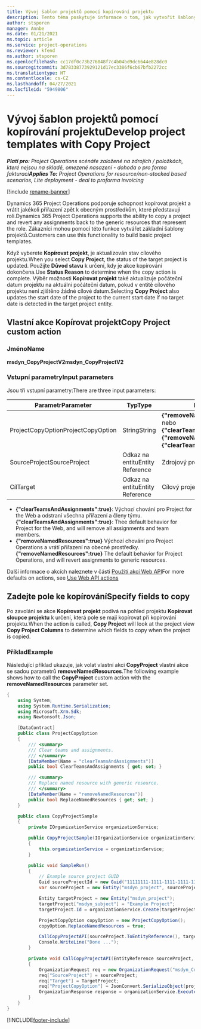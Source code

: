 ```yaml
---
title: Vývoj šablon projektů pomocí kopírování projektu
description: Tento téma poskytuje informace o tom, jak vytvořit šablony projektu pomocí vlastní akce Kopírovat projekt.
author: stsporen
manager: Annbe
ms.date: 01/21/2021
ms.topic: article
ms.service: project-operations
ms.reviewer: kfend
ms.author: stsporen
ms.openlocfilehash: cc17df0c73b276048f7c4b04bd9dc6644e828dc0
ms.sourcegitcommit: 3d78338773929121d17ec3386f6cb67bfb2272cc
ms.translationtype: HT
ms.contentlocale: cs-CZ
ms.lasthandoff: 04/27/2021
ms.locfileid: "5949806"
---
```

# <a name="develop-project-templates-with-copy-project"></a><span data-ttu-id="6d502-103">Vývoj šablon projektů pomocí kopírování projektu</span><span class="sxs-lookup"><span data-stu-id="6d502-103">Develop project templates with Copy Project</span></span>

<span data-ttu-id="6d502-104">_**Platí pro:** Project Operations scénáře založené na zdrojích / položkách, které nejsou na skladě, omezené nasazení - dohoda o pro forma fakturaci_</span><span class="sxs-lookup"><span data-stu-id="6d502-104">_**Applies To:** Project Operations for resource/non-stocked based scenarios, Lite deployment - deal to proforma invoicing_</span></span>

[!include [rename-banner](~/includes/cc-data-platform-banner.md)]

<span data-ttu-id="6d502-105">Dynamics 365 Project Operations podporuje schopnost kopírovat projekt a vrátit jakékoli přiřazení zpět k obecným prostředkům, které představují roli.</span><span class="sxs-lookup"><span data-stu-id="6d502-105">Dynamics 365 Project Operations supports the ability to copy a project and revert any assignments back to the generic resources that represent the role.</span></span> <span data-ttu-id="6d502-106">Zákazníci mohou pomocí této funkce vytvářet základní šablony projektů.</span><span class="sxs-lookup"><span data-stu-id="6d502-106">Customers can use this functionality to build basic project templates.</span></span>

<span data-ttu-id="6d502-107">Když vyberete **Kopírovat projekt**, je aktualizován stav cílového projektu.</span><span class="sxs-lookup"><span data-stu-id="6d502-107">When you select **Copy Project**, the status of the target project is updated.</span></span> <span data-ttu-id="6d502-108">Použijte **Důvod stavu** k určení, kdy je akce kopírování dokončena.</span><span class="sxs-lookup"><span data-stu-id="6d502-108">Use **Status Reason** to determine when the copy action is complete.</span></span> <span data-ttu-id="6d502-109">Výběr možnosti **Kopírovat projekt** také aktualizuje počáteční datum projektu na aktuální počáteční datum, pokud v entitě cílového projektu není zjištěno žádné cílové datum.</span><span class="sxs-lookup"><span data-stu-id="6d502-109">Selecting **Copy Project** also updates the start date of the project to the current start date if no target date is detected in the target project entity.</span></span>

## <a name="copy-project-custom-action"></a><span data-ttu-id="6d502-110">Vlastní akce Kopírovat projekt</span><span class="sxs-lookup"><span data-stu-id="6d502-110">Copy Project custom action</span></span> 

### <a name="name"></a><span data-ttu-id="6d502-111">Jméno</span><span class="sxs-lookup"><span data-stu-id="6d502-111">Name</span></span> 

<span data-ttu-id="6d502-112">**msdyn_CopyProjectV2**</span><span class="sxs-lookup"><span data-stu-id="6d502-112">**msdyn_CopyProjectV2**</span></span>

### <a name="input-parameters"></a><span data-ttu-id="6d502-113">Vstupní parametry</span><span class="sxs-lookup"><span data-stu-id="6d502-113">Input parameters</span></span>
<span data-ttu-id="6d502-114">Jsou tři vstupní parametry:</span><span class="sxs-lookup"><span data-stu-id="6d502-114">There are three input parameters:</span></span>

| <span data-ttu-id="6d502-115">Parametr</span><span class="sxs-lookup"><span data-stu-id="6d502-115">Parameter</span></span>          | <span data-ttu-id="6d502-116">Typ</span><span class="sxs-lookup"><span data-stu-id="6d502-116">Type</span></span>   | <span data-ttu-id="6d502-117">Hodnoty</span><span class="sxs-lookup"><span data-stu-id="6d502-117">Values</span></span>                                                   | 
|--------------------|--------|----------------------------------------------------------|
| <span data-ttu-id="6d502-118">ProjectCopyOption</span><span class="sxs-lookup"><span data-stu-id="6d502-118">ProjectCopyOption</span></span>  | <span data-ttu-id="6d502-119">String</span><span class="sxs-lookup"><span data-stu-id="6d502-119">String</span></span> | <span data-ttu-id="6d502-120">**{"removeNamedResources":true}** nebo **{"clearTeamsAndAssignments":true}**</span><span class="sxs-lookup"><span data-stu-id="6d502-120">**{"removeNamedResources":true}** or **{"clearTeamsAndAssignments":true}**</span></span> |
| <span data-ttu-id="6d502-121">SourceProject</span><span class="sxs-lookup"><span data-stu-id="6d502-121">SourceProject</span></span>      | <span data-ttu-id="6d502-122">Odkaz na entitu</span><span class="sxs-lookup"><span data-stu-id="6d502-122">Entity Reference</span></span> | <span data-ttu-id="6d502-123">Zdrojový projekt</span><span class="sxs-lookup"><span data-stu-id="6d502-123">Source Project</span></span> |
| <span data-ttu-id="6d502-124">Cíl</span><span class="sxs-lookup"><span data-stu-id="6d502-124">Target</span></span>             | <span data-ttu-id="6d502-125">Odkaz na entitu</span><span class="sxs-lookup"><span data-stu-id="6d502-125">Entity Reference</span></span> | <span data-ttu-id="6d502-126">Cílový projekt</span><span class="sxs-lookup"><span data-stu-id="6d502-126">Target Project</span></span> |


- <span data-ttu-id="6d502-127">**{"clearTeamsAndAssignments":true}**: Výchozí chování pro Project for the Web a odstraní všechna přiřazení a členy týmu.</span><span class="sxs-lookup"><span data-stu-id="6d502-127">**{"clearTeamsAndAssignments":true}**: Thee default behavior for Project for the Web, and will remove all assignments and team members.</span></span>
- <span data-ttu-id="6d502-128">**{"removeNamedResources":true}** Výchozí chování pro Project Operations a vrátí přiřazení na obecné prostředky.</span><span class="sxs-lookup"><span data-stu-id="6d502-128">**{"removeNamedResources":true}** The default behavior for Project Operations, and will revert assignments to generic resources.</span></span>

<span data-ttu-id="6d502-129">Další informace o akcích naleznete v části [Použití akcí Web API](/powerapps/developer/common-data-service/webapi/use-web-api-actions)</span><span class="sxs-lookup"><span data-stu-id="6d502-129">For more defaults on actions, see [Use Web API actions](/powerapps/developer/common-data-service/webapi/use-web-api-actions)</span></span>

## <a name="specify-fields-to-copy"></a><span data-ttu-id="6d502-130">Zadejte pole ke kopírování</span><span class="sxs-lookup"><span data-stu-id="6d502-130">Specify fields to copy</span></span> 
<span data-ttu-id="6d502-131">Po zavolání se akce **Kopírovat projekt** podívá na pohled projektu **Kopírovat sloupce projektu** k určení, která pole se mají kopírovat při kopírování projektu.</span><span class="sxs-lookup"><span data-stu-id="6d502-131">When the action is called, **Copy Project** will look at the project view **Copy Project Columns** to determine which fields to copy when the project is copied.</span></span>


### <a name="example"></a><span data-ttu-id="6d502-132">Příklad</span><span class="sxs-lookup"><span data-stu-id="6d502-132">Example</span></span>
<span data-ttu-id="6d502-133">Následující příklad ukazuje, jak volat vlastní akci **CopyProject** vlastní akce se sadou parametrů **removeNamedResources**.</span><span class="sxs-lookup"><span data-stu-id="6d502-133">The following example shows how to call the **CopyProject** custom action with the **removeNamedResources** parameter set.</span></span>
```C#
{
    using System;
    using System.Runtime.Serialization;
    using Microsoft.Xrm.Sdk;
    using Newtonsoft.Json;

    [DataContract]
    public class ProjectCopyOption
    {
        /// <summary>
        /// Clear teams and assignments.
        /// </summary>
        [DataMember(Name = "clearTeamsAndAssignments")]
        public bool ClearTeamsAndAssignments { get; set; }

        /// <summary>
        /// Replace named resource with generic resource.
        /// </summary>
        [DataMember(Name = "removeNamedResources")]
        public bool ReplaceNamedResources { get; set; }
    }

    public class CopyProjectSample
    {
        private IOrganizationService organizationService;

        public CopyProjectSample(IOrganizationService organizationService)
        {
            this.organizationService = organizationService;
        }

        public void SampleRun()
        {
            // Example source project GUID
            Guid sourceProjectId = new Guid("11111111-1111-1111-1111-111111111111");
            var sourceProject = new Entity("msdyn_project", sourceProjectId);

            Entity targetProject = new Entity("msdyn_project");
            targetProject["msdyn_subject"] = "Example Project";
            targetProject.Id = organizationService.Create(targetProject);

            ProjectCopyOption copyOption = new ProjectCopyOption();
            copyOption.ReplaceNamedResources = true;

            CallCopyProjectAPI(sourceProject.ToEntityReference(), targetProject.ToEntityReference(), copyOption);
            Console.WriteLine("Done ...");
        }

        private void CallCopyProjectAPI(EntityReference sourceProject, EntityReference TargetProject, ProjectCopyOption projectCopyOption)
        {
            OrganizationRequest req = new OrganizationRequest("msdyn_CopyProjectV2");
            req["SourceProject"] = sourceProject;
            req["Target"] = TargetProject;
            req["ProjectCopyOption"] = JsonConvert.SerializeObject(projectCopyOption);
            OrganizationResponse response = organizationService.Execute(req);
        }
    }
}
```


[!INCLUDE[footer-include](../includes/footer-banner.md)]